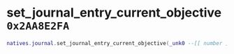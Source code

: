 # set_journal_entry_current_objective `0x2AA8E2FA`

```lua
natives.journal.set_journal_entry_current_objective(_unk0 --[[ number ]], _unk1 --[[ number ]], _unk2 --[[ number ]])
```